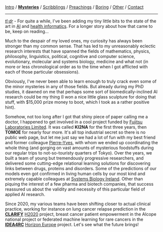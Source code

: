 [Intro](index.html) / **[Mysteries](research.html)** / [Scribblings](publications.html) / [Preachings](teaching.html) / [Boring](bio.html) / [Other](life.html) / [Contact](contact.html)

---

*[tl;dr](https://en.wiktionary.org/wiki/tl;dr)* - For quite a while, I've been adding my tiny little bits to the state of the art in [AI](https://en.wikipedia.org/wiki/Artificial_intelligence) and [health informatics](https://en.wikipedia.org/wiki/Health_informatics). For a longer story about how that came to be, keep on reading...

Much to the despair of my loved ones, my curiosity has always been stronger than my common sense. That has led to my unreasonably eclectic research interests that have spanned the fields of mathematics, physics, philosophy, linguistics, political, cognitive and computer science, evolutionary, molecular and systems biology, medicine and what not (in more or less chronological order as to the time when I got afflicted with each of those particular obsessions).

Obviously, I've never been able to learn enough to truly crack even some of the minor mysteries in any of those fields. But already during my PhD studies, it dawned on me that perhaps some sort of biomedically-inclined AI research could be my thing (I won a nice little glass sculpture for doing that stuff, with $15,000 prize money to boot, which I took as a rather positive hint).

Somehow, not too long after I got that shiny piece of paper calling me a doctor, I happened to get involved in a cool project funded by [Fujitsu Laboratories Limited](https://www.fujitsu.com/jp/group/labs/en/). It was called **KI2NA** for the first three years, then **TOMOE** for nearly four more. It's all top industrial secret so there is no public web page, but let me just say we had a lot of fun with my best friend and former colleague [Pierre-Yves](http://pyvandenbussche.info/), with whom we ended up coordinating the whole thing (and gorging on vast amounts of mysterious foodstuffs during our regular trips to not-so-touristy quarters of Tokyo). Over the years, we built a team of young but tremendously progressive researchers, and delivered some cutting-edge relational learning solutions for discovering links between drugs, proteins and disorders. Some of the predictions of our models even got confirmed in living human cells by our most kind and extremely capable colleagues at [Systems Biology Ireland](https://www.ucd.ie/sbi/). Other than piquing the interest of a few pharma and biotech companies, that success reassured us about the validity and necessity of this particular field of applied AI research.

Since 2020, my various teams have been shifting closer to actual clinical practice, working for instance on lung cancer relapse prediction in the [**CLARIFY**](https://www.clarify2020.eu/) [H2020](https://ec.europa.eu/programmes/horizon2020/en) project, breast cancer patient empowerment in the AIcope national project or federated machine learning for rare cancers in the [**IDEA4RC**](https://www.idea4rc.eu/project/) [Horizon Europe](https://research-and-innovation.ec.europa.eu/funding/funding-opportunities/funding-programmes-and-open-calls/horizon-europe_en) project. Let's see what the future brings!
